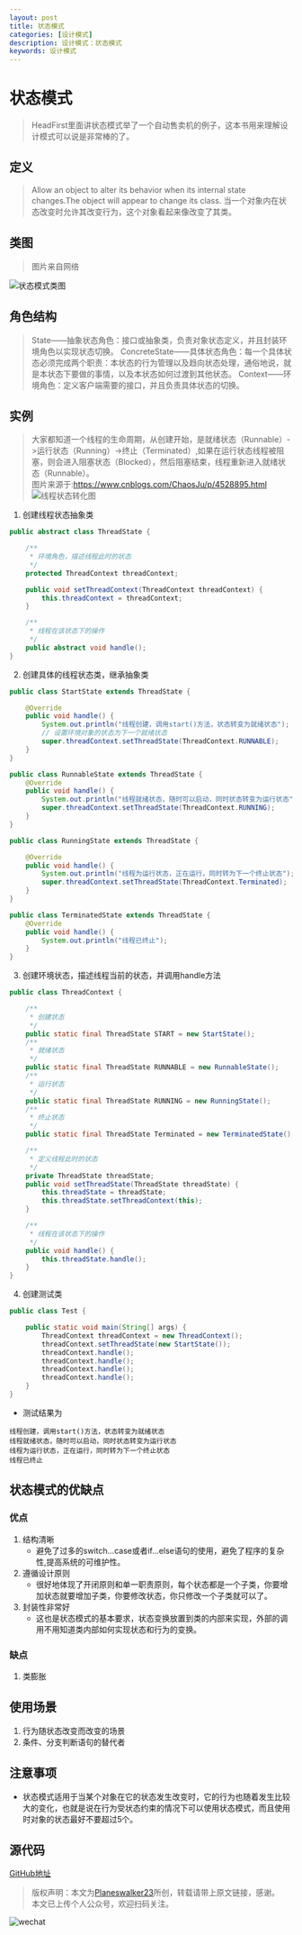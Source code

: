 ```yaml
---
layout: post
title: 状态模式
categories: [设计模式]
description: 设计模式：状态模式
keywords: 设计模式
---
```


# 状态模式
> HeadFirst里面讲状态模式举了一个自动售卖机的例子，这本书用来理解设计模式可以说是非常棒的了。

## 定义
> Allow an object to alter its behavior when its internal state changes.The object will appear to change its class.
> 当一个对象内在状态改变时允许其改变行为，这个对象看起来像改变了其类。

## 类图
> 图片来自网络

![状态模式类图](https://box.kancloud.cn/2016-08-14_57b0036b2631c.jpg)

## 角色结构
> State——抽象状态角色：接口或抽象类，负责对象状态定义，并且封装环境角色以实现状态切换。
> ConcreteState——具体状态角色：每一个具体状态必须完成两个职责：本状态的行为管理以及趋向状态处理，通俗地说，就是本状态下要做的事情，以及本状态如何过渡到其他状态。
> Context——环境角色：定义客户端需要的接口，并且负责具体状态的切换。

## 实例
> 大家都知道一个线程的生命周期，从创建开始，是就绪状态（Runnable）->运行状态（Running）->终止（Terminated）,如果在运行状态线程被阻塞，则会进入阻塞状态（Blocked），然后阻塞结束，线程重新进入就绪状态（Runnable）。<br>
> 图片来源于:https://www.cnblogs.com/ChaosJu/p/4528895.html
![线程状态转化图](https://timgsa.baidu.com/timg?image&quality=80&size=b9999_10000&sec=1568779194258&di=6cc97489490bd76ef10ce3d1f05a7e05&imgtype=jpg&src=http%3A%2F%2Fimg3.imgtn.bdimg.com%2Fit%2Fu%3D2696699388%2C1883989954%26fm%3D214%26gp%3D0.jpg)

1. 创建线程状态抽象类

````java
public abstract class ThreadState {

    /**
     * 环境角色，描述线程此时的状态
     */
    protected ThreadContext threadContext;

    public void setThreadContext(ThreadContext threadContext) {
        this.threadContext = threadContext;
    }

    /**
     * 线程在该状态下的操作
     */
    public abstract void handle();
}

````

2. 创建具体的线程状态类，继承抽象类

````java
public class StartState extends ThreadState {

    @Override
    public void handle() {
        System.out.println("线程创建，调用start()方法，状态转变为就绪状态");
        // 设置环境对象的状态为下一个就绪状态
        super.threadContext.setThreadState(ThreadContext.RUNNABLE);
    }
}

public class RunnableState extends ThreadState {
    @Override
    public void handle() {
        System.out.println("线程就绪状态，随时可以启动，同时状态转变为运行状态");
        super.threadContext.setThreadState(ThreadContext.RUNNING);
    }
}

public class RunningState extends ThreadState {

    @Override
    public void handle() {
        System.out.println("线程为运行状态，正在运行，同时转为下一个终止状态");
        super.threadContext.setThreadState(ThreadContext.Terminated);
    }
}

public class TerminatedState extends ThreadState {
    @Override
    public void handle() {
        System.out.println("线程已终止");
    }
}
````

3. 创建环境状态，描述线程当前的状态，并调用handle方法

````java
public class ThreadContext {

    /**
     * 创建状态
     */
    public static final ThreadState START = new StartState();
    /**
     * 就绪状态
     */
    public static final ThreadState RUNNABLE = new RunnableState();
    /**
     * 运行状态
     */
    public static final ThreadState RUNNING = new RunningState();
    /**
     * 终止状态
     */
    public static final ThreadState Terminated = new TerminatedState();

    /**
     * 定义线程此时的状态
     */
    private ThreadState threadState;
    public void setThreadState(ThreadState threadState) {
        this.threadState = threadState;
        this.threadState.setThreadContext(this);
    }

    /**
     * 线程在该状态下的操作
     */
    public void handle() {
        this.threadState.handle();
    }
}
````

4. 创建测试类

````java
public class Test {

    public static void main(String[] args) {
        ThreadContext threadContext = new ThreadContext();
        threadContext.setThreadState(new StartState());
        threadContext.handle();
        threadContext.handle();
        threadContext.handle();
        threadContext.handle();
    }
}
````

- 测试结果为

````$xslt
线程创建，调用start()方法，状态转变为就绪状态
线程就绪状态，随时可以启动，同时状态转变为运行状态
线程为运行状态，正在运行，同时转为下一个终止状态
线程已终止
````

## 状态模式的优缺点
### 优点
1.  结构清晰
    - 避免了过多的switch...case或者if...else语句的使用，避免了程序的复杂性,提高系统的可维护性。
2. 遵循设计原则
    - 很好地体现了开闭原则和单一职责原则，每个状态都是一个子类，你要增加状态就要增加子类，你要修改状态，你只修改一个子类就可以了。
3. 封装性非常好
    - 这也是状态模式的基本要求，状态变换放置到类的内部来实现，外部的调用不用知道类内部如何实现状态和行为的变换。

### 缺点
1. 类膨胀
   

## 使用场景
1. 行为随状态改变而改变的场景
2. 条件、分支判断语句的替代者

## 注意事项
- 状态模式适用于当某个对象在它的状态发生改变时，它的行为也随着发生比较大的变化，也就是说在行为受状态约束的情况下可以使用状态模式，而且使用时对象的状态最好不要超过5个。

## 源代码
[GitHub地址](https://github.com/Planeswalker23/all-in-one/tree/master/design-patterns/src/main/java/org/planeswalker/state)

> 版权声明：本文为[Planeswalker23](https://github.com/Planeswalker23)所创，转载请带上原文链接，感谢。<br>
> 本文已上传个人公众号，欢迎扫码关注。

![wechat](https://planeswalker23.github.io/images/wechat.png)